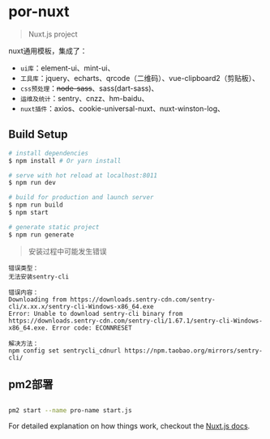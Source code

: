 # por-nuxt

> Nuxt.js project

nuxt通用模板，集成了：

* `ui库`：element-ui、mint-ui、
* `工具库`：jquery、echarts、qrcode（二维码）、vue-clipboard2（剪贴板）、
* `css预处理`：~~node-sass~~、sass(dart-sass)、
* `运维及统计`：sentry、cnzz、hm-baidu、
* `nuxt插件`：axios、cookie-universal-nuxt、nuxt-winston-log、

## Build Setup

```bash
# install dependencies
$ npm install # Or yarn install

# serve with hot reload at localhost:8011
$ npm run dev

# build for production and launch server
$ npm run build
$ npm start

# generate static project
$ npm run generate
```

> 安装过程中可能发生错误

```
错误类型：
无法安装sentry-cli

错误内容：
Downloading from https://downloads.sentry-cdn.com/sentry-cli/x.xx.x/sentry-cli-Windows-x86_64.exe 
Error: Unable to download sentry-cli binary from https://downloads.sentry-cdn.com/sentry-cli/1.67.1/sentry-cli-Windows-x86_64.exe. Error code: ECONNRESET

解决方法：
npm config set sentrycli_cdnurl https://npm.taobao.org/mirrors/sentry-cli/
```

## pm2部署

```bash

pm2 start --name pro-name start.js

```

For detailed explanation on how things work, checkout the [Nuxt.js docs](https://github.com/nuxt/nuxt.js).
